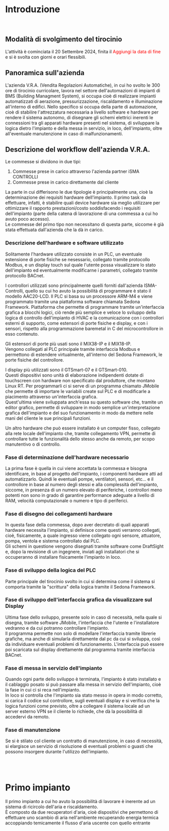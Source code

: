 
<!-- Struttura:
     
     - descrizione del workflow dell'azienda
     - descrizione dell'officina pozzo
     - descrizione dell'ospedale di giaveno
   
-->



# Introduzione
<br>

## Modalità di svolgimento del tirocinio  

L'attività è cominciata il 20 Settembre 2024, finita il <font color="red">Aggiungi la data di fine</font> e si è svolta con giorni e orari flessibili.


## Panoramica sull'azienda    

L'azienda V.R.A. (Vendita Regolazioni Automatiche), in cui ho svolto le 300 ore di tirocinio curricolare, lavora nel settore dell'automazioni di impianti di BMS (Building Managment System), si occupa cioè di realizzare impianti automatizzati di aerazione, pressurizzazione, riscaldamento e illuminazione all'interno di edifici. Nello specifico si occupa della parte di automazione, cioè di stabilire l'attrezzatura necessaria a livello software e hardware per rendere il sistema autonomo, di disegnare gli schemi elettrici inerenti le connessioni tra gli apparati hardware presenti nel sistema, di sviluppare la logica dietro l'impianto e della messa in servizio, in loco, dell'impianto, oltre all'eventuale manutenzione in caso di malfunzionamenti. 
<br>




## Descrizione del workflow dell'azienda V.R.A.  

Le commesse si dividono in due tipi:

1) Commesse prese in carico attraverso l'azienda partner iSMA CONTROLLI
2) Commesse prese in carico direttamente dal cliente

La parte in cui differisono le due tipologie è principalmente una, cioè la determinazione dei requisiti hardware dell'impianto.
Il primo task da effettuare, infatti, è stabilire quali device hardware sia meglio utilizzare per ottimizzare il rapporto prestazioni/costo soddisfacendo i requisiti dell'impianto (parte della catena di lavorazione di una commessa a cui ho avuto poco accesso).  
Le commesse del primo tipo non necessitano di questa parte, siccome è già stata effettuata dall'azienda che la dà in carico.


### Descrizione dell'hardware e software utilizzato

Solitamente l'hardware utilizzato consiste in un PLC, un eventuale estensione di porte fisiche se nesessario, collegato tramite protocollo Modbus, e un display touch sul quale l'utente possa visualizzare lo stato dell'impianto ed eventualmente modificarne i parametri, collegato tramite protocollo BACnet.

I controllori utilizzati sono principalmente quelli forniti dall'azienda ISMA-Controlli, quello su cui ho avuto la possibilità di programmare è stato il modello AAC20-LCD. 
Il PLC si basa su un processore ARM-M4 e viene programmato tramite una piattaforma software chiamata Sedona Framework. Piattaforma che permette di programmare tramite un'interfaccia grafica a blocchi logici, ciò rende più semplice e veloce lo sviluppo della logica di controllo dell'impianto di HVAC e la comunicazione con i controllori esterni di supporto, come estensori di porte fisiche e display, e con i sensori, rispetto alla programmazione baremetal in C del microcontrollore in esso contenuto.

Gli estensori di porte più usati sono il MIX38-IP e il MIX18-IP.  
Vengono collegati al PLC principale tramite interfaccia Modbus e permettono di estendere virtualmente, all'interno del Sedona Framework, le porte fisiche del controllore.

I display più utilizzati sono il GTSmart-07 e il GTSmart-010.  
Questi dispositivi sono unità di elaborazione indipendenti dotate di touchscreen con hardware non specificato dal produttore, che montano Linux RT. Per programmarli ci si serve di un programma chiamato JMobile che permette di importare le variabili create sul PLC e di modificarle a piacimento attraverso un'interfaccia grafica.  
Quest'ultima viene sviluppata anch'essa su questo software che, tramite un editor grafico, permette di sviluppare in modo semplice un'interpretazione grafica dell'impianto e del suo funzionamento in modo da mettere nelle mani del cliente le sue principali funzioni.  
  

Un altro hardware che può essere installato è un computer fisso, collegato alla rete locale dell'impianto che, tramite collegamento VPN, permette di controllare tutte le funzionalità dello stesso anche da remoto, per scopo manutentivo o di controllo.


### Fase di determinazione dell'hardware necessario

La prima fase è quella in cui viene accettata la commessa e bisogna identificare, in base al progetto dell'impianto, i componenti hardware atti ad automatizzarlo. Quindi le eventuali pompe, ventilatori, sensori, etc... e il controllore in base al numero degli stessi e alla complessità dell'impianto, siccome, in presenza di un numero elevato di periferiche, i controllori meno potenti non sono in grado di garantire performance adeguate a livello di RAM, velocità computazionale o numero e tipo di periferici.  


### Fase di disegno dei collegamenti hardware

In questa fase della commessa, dopo aver decretato di quali apparati hardware necessita l'impianto, si definisce come questi verranno collegati, cioè, fisicamente, a quale ingresso viene collegato ogni sensore, attuatore, pompa, ventola e sistema controllato dal PLC.  
Gli schemi in questione vengono disegnati tramite software come DraftSight e, dopo la revisione di un ingegnere, inviati agli installatori che si occuperanno di installare fisicamente l'impianto in loco.  

### Fase di sviluppo della logica del PLC

Parte principale del tirocinio svolto in cui si determina come il sistema si comporta tramite la "scrittura" della logica tramite il Sedona Framework. 


### Fase di sviluppo dell'interfaccia grafica da visualizzare sul Display

Ultima fase dello sviluppo, presente solo in caso di necessità, nella quale si disegna, tramite software JMobile, l'interfaccia che l'utente e l'installatore vedranno e da cui potranno controllare l'impianto.  
Il programma permette non solo di modellare l'interfaccia tramite librerie grafiche, ma anche di simularla direttamente dal pc da cui si sviluppa, così da individuare eventuali problemi di funzionamento. 
L'interfaccia può essere poi scaricata sul display direttamente dal programma tramite interfaccia BACnet.  

### Fase di messa in servizio dell'impianto

Quando ogni parte dello sviluppo è terminata, l'impianto è stato installato e il cablaggio posato si può passare alla messa in servizio dell'impianto, cioè la fase in cui ci si reca nell'impianto.  
In loco si controlla che l'impianto sia stato messo in opera in modo corretto, si carica il codice sul controllore, sugli eventuali display e si verifica che la logica funzioni come previsto, oltre a collegare il sistema locale ad un server esterno VPN se il cliente lo richiede, che dà la possibilità di accedervi da remoto.

### Fase di manutenzione

Se si è stilato col cliente un contratto di manutenzione, in caso di necessità, si elargisce un servizio di risoluzione di eventuali problemi o guasti che possono insorgere durante l'utilizzo dell'impianto.

<br><br>

# Primo impianto

Il primo impianto a cui ho avuto la possibilità di lavorare è inerente ad un sistema di ricircolo dell'aria e riscaldamento.  
È composto da due recuperatori d'aria, cioè dispositivi che permettono di effettuare uno scambio di aria nell'ambiente recuperando energia termica accoppiando temicamente il flusso d'aria uscente con quello entrante 
